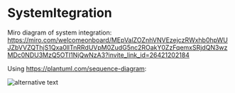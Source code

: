 # SystemItegration

Miro diagram of system integration: https://miro.com/welcomeonboard/MEpValZOZnhVNVEzejczRWxhb0hpWUJZbVVZQThjS1Qxa0llTnRRdUVpM0ZudG5nc2ROakY0ZzFqemxSRjdQN3wzMDc0NDU3MzQ5OTI1NjQwNzA3?invite_link_id=26421202184

Using https://plantuml.com/sequence-diagram:

![alternative text](http://www.plantuml.com/plantuml/proxy?cache=no&src=https://github.com/SmartNeedle/SystemItegration/main/system_integration_diagram.txt)

